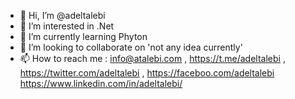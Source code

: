 - 👋 Hi, I’m @adeltalebi
- 👀 I’m interested in .Net
- 🌱 I’m currently learning Phyton
- 💞️ I’m looking to collaborate on 'not any idea currently'
- 📫 How to reach me : info@atalebi.com , https://t.me/adeltalebi , https://twitter.com/adeltalebi , https://faceboo.com/adeltalebi https://www.linkedin.com/in/adeltalebi/

<!---
adeltalebi/adeltalebi is a ✨ special ✨ repository because its `README.md` (this file) appears on your GitHub profile.
You can click the Preview link to take a look at your changes.
--->

